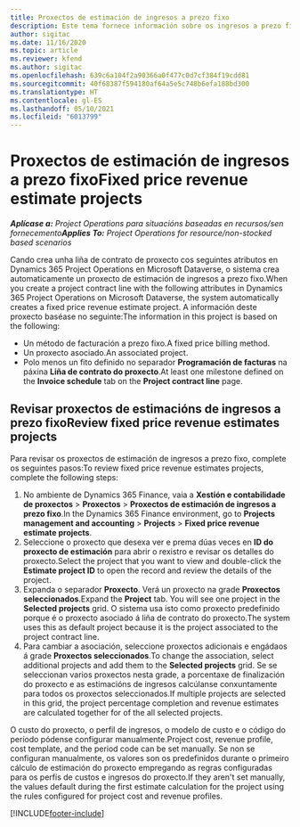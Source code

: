 ```yaml
---
title: Proxectos de estimación de ingresos a prezo fixo
description: Este tema fornece información sobre os ingresos a prezo fixo en proxectos.
author: sigitac
ms.date: 11/16/2020
ms.topic: article
ms.reviewer: kfend
ms.author: sigitac
ms.openlocfilehash: 639c6a104f2a90366a0f477c0d7cf384f19cdd81
ms.sourcegitcommit: 40f68387f594180af64a5e5c748b6efa188bd300
ms.translationtype: HT
ms.contentlocale: gl-ES
ms.lasthandoff: 05/10/2021
ms.locfileid: "6013799"
---
```

# <a name="fixed-price-revenue-estimate-projects"></a><span data-ttu-id="b9cae-103">Proxectos de estimación de ingresos a prezo fixo</span><span class="sxs-lookup"><span data-stu-id="b9cae-103">Fixed price revenue estimate projects</span></span> 

<span data-ttu-id="b9cae-104">_**Aplícase a:** Project Operations para situacións baseadas en recursos/sen fornecemento_</span><span class="sxs-lookup"><span data-stu-id="b9cae-104">_**Applies To:** Project Operations for resource/non-stocked based scenarios_</span></span>

<span data-ttu-id="b9cae-105">Cando crea unha liña de contrato de proxecto cos seguintes atributos en Dynamics 365 Project Operations en Microsoft Dataverse, o sistema crea automaticamente un proxecto de estimación de ingresos a prezo fixo.</span><span class="sxs-lookup"><span data-stu-id="b9cae-105">When you create a project contract line with the following attributes in Dynamics 365 Project Operations on Microsoft Dataverse, the system automatically creates a fixed price revenue estimate project.</span></span> <span data-ttu-id="b9cae-106">A información deste proxecto baséase no seguinte:</span><span class="sxs-lookup"><span data-stu-id="b9cae-106">The information in this project is based on the following:</span></span>

  - <span data-ttu-id="b9cae-107">Un método de facturación a prezo fixo.</span><span class="sxs-lookup"><span data-stu-id="b9cae-107">A fixed price billing method.</span></span>
  - <span data-ttu-id="b9cae-108">Un proxecto asociado.</span><span class="sxs-lookup"><span data-stu-id="b9cae-108">An associated project.</span></span>
  - <span data-ttu-id="b9cae-109">Polo menos un fito definido no separador **Programación de facturas** na páxina **Liña de contrato do proxecto**.</span><span class="sxs-lookup"><span data-stu-id="b9cae-109">At least one milestone defined on the **Invoice schedule** tab on the **Project contract line** page.</span></span>

## <a name="review-fixed-price-revenue-estimates-projects"></a><span data-ttu-id="b9cae-110">Revisar proxectos de estimacións de ingresos a prezo fixo</span><span class="sxs-lookup"><span data-stu-id="b9cae-110">Review fixed price revenue estimates projects</span></span>
<span data-ttu-id="b9cae-111">Para revisar os proxectos de estimación de ingresos a prezo fixo, complete os seguintes pasos:</span><span class="sxs-lookup"><span data-stu-id="b9cae-111">To review fixed price revenue estimates projects, complete the following steps:</span></span>

1. <span data-ttu-id="b9cae-112">No ambiente de Dynamics 365 Finance, vaia a **Xestión e contabilidade de proxectos** > **Proxectos** > **Proxectos de estimación de ingresos a prezo fixo**.</span><span class="sxs-lookup"><span data-stu-id="b9cae-112">In the Dynamics 365 Finance environment, go to **Projects management and accounting** > **Projects** > **Fixed price revenue estimate projects**.</span></span>
2. <span data-ttu-id="b9cae-113">Seleccione o proxecto que desexa ver e prema dúas veces en **ID do proxecto de estimación** para abrir o rexistro e revisar os detalles do proxecto.</span><span class="sxs-lookup"><span data-stu-id="b9cae-113">Select the project that you want to view and double-click the **Estimate project ID** to open the record and review the details of the project.</span></span>
3. <span data-ttu-id="b9cae-114">Expanda o separador **Proxecto**. Verá un proxecto na grade **Proxectos seleccionados**.</span><span class="sxs-lookup"><span data-stu-id="b9cae-114">Expand the **Project** tab. You will see one project in the **Selected projects** grid.</span></span> <span data-ttu-id="b9cae-115">O sistema usa isto como proxecto predefinido porque é o proxecto asociado á liña de contrato do proxecto.</span><span class="sxs-lookup"><span data-stu-id="b9cae-115">The system uses this as default project because it is the project associated to the project contract line.</span></span> 
4. <span data-ttu-id="b9cae-116">Para cambiar a asociación, seleccione proxectos adicionais e engádaos á grade **Proxectos seleccionados**.</span><span class="sxs-lookup"><span data-stu-id="b9cae-116">To change the association, select additional projects and add them to the **Selected projects** grid.</span></span> <span data-ttu-id="b9cae-117">Se se seleccionan varios proxectos nesta grade, a porcentaxe de finalización do proxecto e as estimacións de ingresos calcúlanse conxuntamente para todos os proxectos seleccionados.</span><span class="sxs-lookup"><span data-stu-id="b9cae-117">If multiple projects are selected in this grid, the project percentage completion and revenue estimates are calculated together for of the all selected projects.</span></span>

  <span data-ttu-id="b9cae-118">O custo do proxecto, o perfil de ingresos, o modelo de custo e o código do período pódense configurar manualmente.</span><span class="sxs-lookup"><span data-stu-id="b9cae-118">Project cost, revenue profile, cost template, and the period code can be set manually.</span></span> <span data-ttu-id="b9cae-119">Se non se configuran manualmente, os valores son os predefinidos durante o primeiro cálculo de estimación do proxecto empregando as regras configuradas para os perfís de custos e ingresos do proxecto.</span><span class="sxs-lookup"><span data-stu-id="b9cae-119">If they aren't set manually, the values default during the first estimate calculation for the project using the rules configured for project cost and revenue profiles.</span></span>



[!INCLUDE[footer-include](../includes/footer-banner.md)]